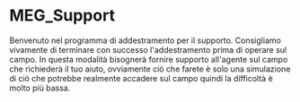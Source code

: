 # MEG_Support
Benvenuto nel programma di addestramento per il supporto.
Consigliamo vivamente di terminare con successo l'addestramento prima di operare sul campo.
In questa modalità bisognerà fornire supporto all'agente sul campo che richiederà il tuo aiuto, ovviamente ciò che farete è solo una simulazione di ciò che potrebbe realmente accadere sul campo quindi la difficoltà è molto più bassa.
